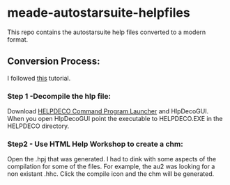 # meade-autostarsuite-helpfiles
This repo contains the autostarsuite help files converted to a modern format.

## Conversion Process:

I followed [this](http://www.help-info.de/en/Help_Info_WinHelp/hw_converting.htm#Conversion) tutorial.

### Step 1 -Decompile the hlp file:
Download [HELPDECO Command Program Launcher](http://www.help-info.de/en/Help_Info_WinHelp/hw.htm) and HlpDecoGUI. When you open HlpDecoGUI point the executable to HELPDECO.EXE in the HELPDECO directory.



### Step2 - Use HTML Help Workshop to create a chm:
Open the .hpj that was generated. I had to dink with some aspects of the compilation for some of the files. For example, the au2 was looking for a non existant .hhc. Click the compile icon and the chm will be generated.
